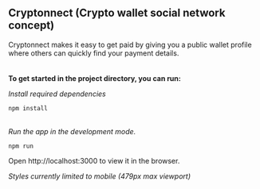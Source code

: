 ## Cryptonnect (Crypto wallet social network concept)
Cryptonnect makes it easy to get paid by giving you a public wallet profile where others can quickly find your payment details.
\
\
\
**To get started in the project directory, you can run:**

*Install required dependencies*
```
npm install  
```

\
*Run the app in the development mode.*
```
npm run
```

Open http://localhost:3000 to view it in the browser.


*Styles currently limited to mobile (479px max viewport)*
